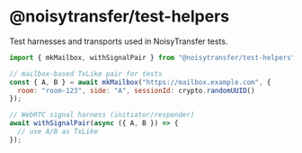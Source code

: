 # @noisytransfer/test-helpers

Test harnesses and transports used in NoisyTransfer tests.

```js
import { mkMailbox, withSignalPair } from "@noisytransfer/test-helpers";

// mailbox-based TxLike pair for tests
const { A, B } = await mkMailbox("https://mailbox.example.com", {
  room: "room-123", side: "A", sessionId: crypto.randomUUID()
});

// WebRTC signal harness (initiator/responder)
await withSignalPair(async ({ A, B }) => {
  // use A/B as TxLike
});
